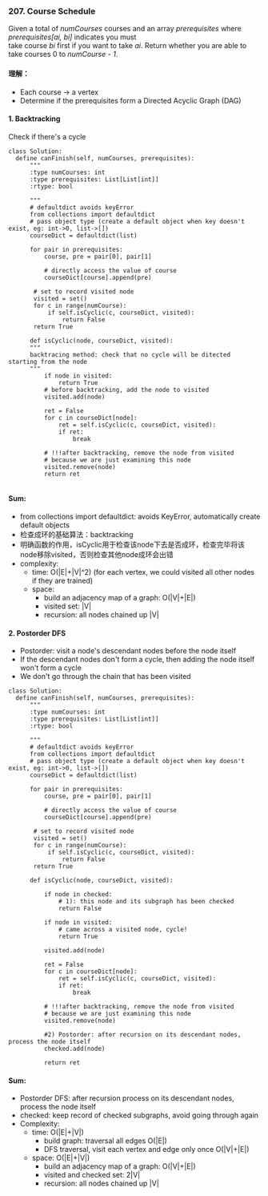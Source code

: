 ### 207. Course Schedule
Given a total of _numCourses_ courses and an array _prerequisites_ where _prerequisites[ai, bi]_ indicates you must <br>
take course _bi_ first if you want to take _ai_. Return whether you are able to take courses 0 to _numCourse - 1_.

#### 理解：
- Each course -> a vertex
- Determine if the prerequisites form a Directed Acyclic Graph (DAG)

#### 1. Backtracking
Check if there's a cycle
```
class Solution:
  define canFinish(self, numCourses, prerequisites):
      """
      :type numCourses: int
      :type prerequisites: List[List[int]]
      :rtype: bool
	  
      """
	  # defaultdict avoids keyError
	  from collections import defaultdict
	  # pass object type (create a default object when key doesn't exist, eg: int->0, list->[])
	  courseDict = defaultdict(list)
	  
	  for pair in prerequisites:
	      course, pre = pair[0], pair[1]
		  
		  # directly access the value of course
		  courseDict[course].append(pre)
		  
	   # set to record visited node
	   visited = set()
	   for c in range(numCourse):
	       if self.isCyclic(c, courseDict, visited):
			   return False
	   return True
		  
	  def isCyclic(node, courseDict, visited):
	  """
	  backtracing method: check that no cycle will be ditected starting from the node
	  """
		  if node in visited:
			  return True
		  # before backtracking, add the node to visited
		  visited.add(node)

		  ret = False
		  for c in courseDict[node]:
			  ret = self.isCyclic(c, courseDict, visited):
			  if ret:
				  break
					 
		  # !!!after backtracking, remove the node from visited
		  # because we are just examining this node
		  visited.remove(node)
		  return ret  
  
```
#### Sum:
- from collections import defaultdict: avoids KeyError, automatically create default objects
- 检查成环的基础算法：backtracking
- 明确函数的作用，isCyclic用于检查该node下去是否成环，检查完毕将该node移除visited，否则检查其他node成环会出错
- complexity:
	- time: O(|E|+|V|^2) (for each vertex, we could visited all other nodes if they are trained)
	- space: 
		- build an adjacency map of a graph: O(|V|+|E|)
		- visited set: |V|
		- recursion: all nodes chained up |V|

#### 2. Postorder DFS
- Postorder: visit a node's descendant nodes before the node itself
- If the descendant nodes don't form a cycle, then adding the node itself won't form a cycle
- We don't go through the chain that has been visited
```
class Solution:
  define canFinish(self, numCourses, prerequisites):
      """
      :type numCourses: int
      :type prerequisites: List[List[int]]
      :rtype: bool
	  
      """
	  # defaultdict avoids keyError
	  from collections import defaultdict
	  # pass object type (create a default object when key doesn't exist, eg: int->0, list->[])
	  courseDict = defaultdict(list)
	  
	  for pair in prerequisites:
	      course, pre = pair[0], pair[1]
		  
		  # directly access the value of course
		  courseDict[course].append(pre)
		  
	   # set to record visited node
	   visited = set()
	   for c in range(numCourse):
	       if self.isCyclic(c, courseDict, visited):
			   return False
	   return True
		  
	  def isCyclic(node, courseDict, visited):
	  
		  if node in checked:
		  	  # 1): this node and its subgraph has been checked
			  return False
			  
		  if node in visited:
		      # came across a visited node, cycle!
			  return True
		
		  visited.add(node)
		  
		  ret = False
		  for c in courseDict[node]:
			  ret = self.isCyclic(c, courseDict, visited):
			  if ret:
				  break 
					 
		  # !!!after backtracking, remove the node from visited
		  # because we are just examining this node
		  visited.remove(node)
		  
		  #2) Postorder: after recursion on its descendant nodes, process the node itself
		  checked.add(node)
		  
		  return ret  

```
#### Sum:
- Postorder DFS: after recursion process on its descendant nodes, process the node itself
- checked: keep record of checked subgraphs, avoid going through again
- Complexity:
	- time: O(|E|+|V|) 
		- build graph: traversal all edges O(|E|)
		- DFS traversal, visit each vertex and edge only once O(|V|+|E|)
	- space: O(|E|+|V|)
		- build an adjacency map of a graph: O(|V|+|E|)
		- visited and checked set: 2|V|
		- recursion: all nodes chained up |V|
